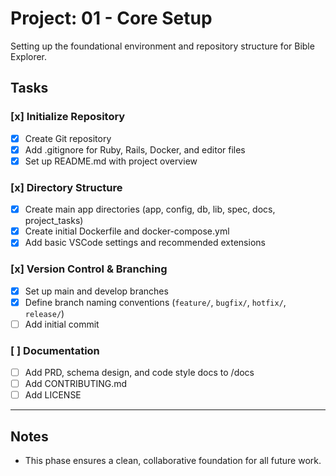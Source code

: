 # Project: 01 - Core Setup

Setting up the foundational environment and repository structure for Bible Explorer.

## Tasks

### [x] Initialize Repository
- [x] Create Git repository
- [x] Add .gitignore for Ruby, Rails, Docker, and editor files
- [x] Set up README.md with project overview

### [x] Directory Structure
- [x] Create main app directories (app, config, db, lib, spec, docs, project_tasks)
- [x] Create initial Dockerfile and docker-compose.yml
- [x] Add basic VSCode settings and recommended extensions

### [x] Version Control & Branching
- [x] Set up main and develop branches
- [x] Define branch naming conventions (`feature/`, `bugfix/`, `hotfix/`, `release/`)
- [ ] Add initial commit

### [ ] Documentation
- [ ] Add PRD, schema design, and code style docs to /docs
- [ ] Add CONTRIBUTING.md
- [ ] Add LICENSE

---

## Notes
- This phase ensures a clean, collaborative foundation for all future work. 
